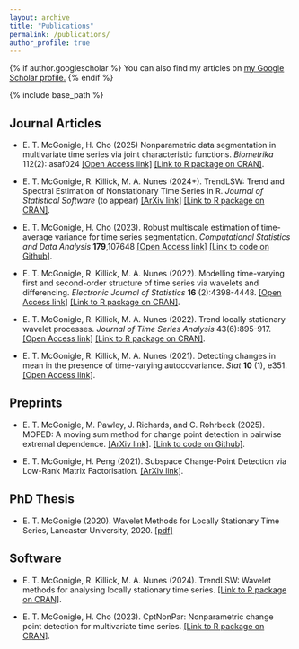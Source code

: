 ```yaml
---
layout: archive
title: "Publications"
permalink: /publications/
author_profile: true
---
```


{% if author.googlescholar %}
  You can also find my articles on <u><a href="{{author.googlescholar}}">my Google Scholar profile</a>.</u>
{% endif %}

{% include base_path %}

## Journal Articles

- E. T. McGonigle, H. Cho (2025) Nonparametric data segmentation in multivariate time series via joint characteristic functions. *Biometrika* 112(2): asaf024  [[Open Access link]](https://academic.oup.com/biomet/article/112/2/asaf024/8102811) [[Link to R package on CRAN]](https://CRAN.R-project.org/package=CptNonPar).

- E. T. McGonigle, R. Killick, M. A. Nunes (2024+). TrendLSW: Trend and Spectral Estimation of Nonstationary Time Series in R. *Journal of Statistical Software* (to appear) [[ArXiv link]](https://arxiv.org/abs/2406.05012) [[Link to R package on CRAN]](https://CRAN.R-project.org/package=TrendLSW).

- E. T. McGonigle, H. Cho (2023). Robust multiscale estimation of time-average variance for time series segmentation. *Computational Statistics and Data Analysis* **179**,107648 [[Open Access link]](https://doi.org/10.1016/j.csda.2022.107648) [[Link to code on Github]](https://github.com/EuanMcGonigle/TAVC.seg).

- E. T. McGonigle, R. Killick, M. A. Nunes (2022). Modelling time-varying first and second-order structure of time series via wavelets and differencing. *Electronic Journal of Statistics* **16** (2):4398-4448. [[Open Access link]](https://doi.org/10.1214/22-EJS2044)   [[Link to R package on CRAN]](https://CRAN.R-project.org/package=TrendLSW).

- E. T. McGonigle, R. Killick, M. A. Nunes (2022). Trend locally stationary wavelet processes. *Journal of Time Series Analysis* 43(6):895-917.  [[Open Access link]](https://onlinelibrary.wiley.com/doi/10.1111/jtsa.12643) [[Link to R package on CRAN]](https://CRAN.R-project.org/package=TrendLSW).

- E. T. McGonigle, R. Killick, M. A. Nunes (2021). Detecting changes in mean in the presence of time-varying autocovariance. *Stat* **10** (1), e351.  [[Open Access link]](https://onlinelibrary.wiley.com/doi/10.1002/sta4.351).

## Preprints

- E. T. McGonigle, M. Pawley, J. Richards, and C. Rohrbeck (2025). MOPED: A moving sum method for change point detection in pairwise extremal dependence. [[ArXiv link]](https://arxiv.org/abs/2509.00585). [[Link to code on Github]](https://github.com/EuanMcGonigle/moped).

- E. T. McGonigle, H. Peng (2021). Subspace Change-Point Detection via Low-Rank Matrix Factorisation. [[ArXiv link]](https://arxiv.org/abs/2110.04044).

## PhD Thesis 

- E. T. McGonigle (2020). Wavelet Methods for Locally Stationary Time Series, Lancaster University, 2020. [[pdf]](https://eprints.lancs.ac.uk/id/eprint/150108/1/2020mcgoniglephd.pdf)

## Software

- E. T. McGonigle, R. Killick, M. A. Nunes (2024). TrendLSW: Wavelet methods for analysing locally stationary time series. [[Link to R package on CRAN]](https://CRAN.R-project.org/package=TrendLSW).

- E. T. McGonigle, H. Cho (2023). CptNonPar: Nonparametric change point detection for multivariate time series. [[Link to R package on CRAN]](https://CRAN.R-project.org/package=CptNonPar).